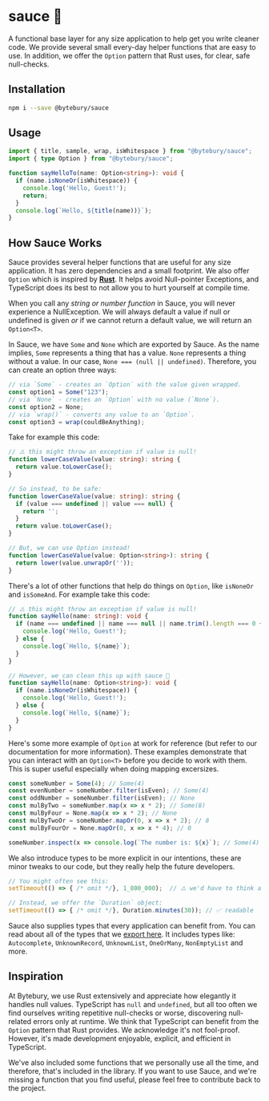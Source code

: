 # sauce 🍅
A functional base layer for any size application to help get you write cleaner code.
We provide several small every-day helper functions that are easy to use. In addition,
we offer the `Option` pattern that Rust uses, for clear, safe null-checks.

## Installation
```sh
npm i --save @bytebury/sauce
```

## Usage
```ts
import { title, sample, wrap, isWhitespace } from "@bytebury/sauce";
import { type Option } from "@bytebury/sauce";

function sayHelloTo(name: Option<string>): void {
  if (name.isNoneOr(isWhitespace)) {
    console.log('Hello, Guest!');
    return;
  }
  console.log(`Hello, ${title(name))}`);
}
```

## How Sauce Works
Sauce provides several helper functions that are useful for any size application.
It has zero dependencies and a small footprint. We also offer `Option` which is
inspired by **[Rust](https://rust-lang.org)**. It helps avoid Null-pointer Exceptions,
and TypeScript does its best to not allow you to hurt yourself at compile time.

When you call any _string or number function_ in Sauce, you will never experience
a NullException. We will always default a value if null or undefined is given
_or_ if we cannot return a default value, we will return an `Option<T>`.

In Sauce, we have `Some` and `None` which are exported by Sauce. As the name implies,
`Some` represents a thing that has a value. `None` represents a thing without a value.
In our case, `None === (null || undefined)`. Therefore, you can create an option three ways:

```ts
// via `Some` - creates an `Option` with the value given wrapped.
const option1 = Some("123");
// via `None` - creates an `Option` with no value (`None`).
const option2 = None;
// via `wrap()` - converts any value to an `Option`.
const option3 = wrap(couldBeAnything);
```

Take for example this code:

```ts
// ⚠️ this might throw an exception if value is null!
function lowerCaseValue(value: string): string {
  return value.toLowerCase();
}

// So instead, to be safe:
function lowerCaseValue(value: string): string {
  if (value === undefined || value === null) {
    return '';
  }
  return value.toLowerCase();
}

// But, we can use Option instead!
function lowerCaseValue(value: Option<string>): string {
  return lower(value.unwrapOr(''));
}
```

There's a lot of other functions that help do things on `Option`, like
`isNoneOr` and `isSomeAnd`. For example take this code:

```ts
// ⚠️ this might throw an exception if value is null!
function sayHello(name: string): void {
  if (name === undefined || name === null || name.trim().length === 0 {
    console.log('Hello, Guest!');
  } else {
    console.log(`Hello, ${name}`);
  }
}

// However, we can clean this up with sauce 🍅
function sayHello(name: Option<string>): void {
  if (name.isNoneOr(isWhitespace)) {
    console.log('Hello, Guest!');
  } else {
    console.log(`Hello, ${name}`);
  }
}
```

Here's some more example of `Option` at work for reference (but refer to our documentation
for more information). These examples demonstrate that you can interact with an `Option<T>`
before you decide to work with them. This is super useful especially when doing
mapping excersizes.

```ts
const someNumber = Some(4); // Some(4)
const evenNumber = someNumber.filter(isEven); // Some(4)
const oddNumber = someNumber.filter(isEven); // None
const mulByTwo = someNumber.map(x => x * 2); // Some(8)
const mulByFour = None.map(x => x * 2); // None
const mulByTwoOr = someNumber.mapOr(0, x => x * 2); // 8
const mulByFourOr = None.mapOr(0, x => x * 4); // 0

someNumber.inspect(x => console.log(`The number is: ${x}`); // Some(4)
```

We also introduce types to be more explicit in our intentions, these are minor
tweaks to our code, but they really help the future developers.

```ts
// You might often see this:
setTimeout(() => { /* omit */}, 1_800_000);  // ⚠️ we'd have to think about this...

// Instead, we offer the `Duration` object:
setTimeout(() => { /* omit */}, Duration.minutes(30)); // ✅ readable
```

Sauce also supplies types that every application can benefit from. You can read
about all of the types that we [export here](https://sauce.pizzastate.dev/modules/types.html).
It includes types like: `Autocomplete`, `UnknownRecord`, `UnknownList`, `OneOrMany`, `NonEmptyList` and more.

## Inspiration
At Bytebury, we use Rust extensively and appreciate how elegantly it handles null values.
TypeScript has `null` and `undefined`, but all too often we find ourselves writing 
repetitive null-checks or worse, discovering null-related errors only at runtime. We think that
TypeScript can benefit from the `Option` pattern that Rust provides. We acknowledge it's not
fool-proof. However, it's made development enjoyable, explicit, and efficient in TypeScript.

We've also included some functions that we personally use all the time, and therefore, that's
included in the library. If you want to use Sauce, and we're missing a function that you
find useful, please feel free to contribute back to the project.


